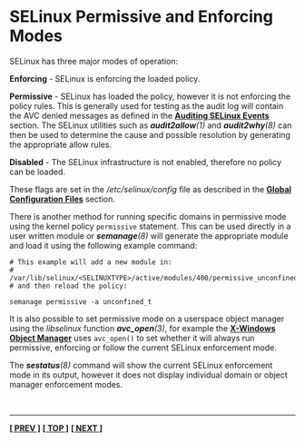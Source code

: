 # SELinux Permissive and Enforcing Modes

SELinux has three major modes of operation:

**Enforcing** - SELinux is enforcing the loaded policy.

**Permissive** - SELinux has loaded the policy, however it is not
enforcing the policy rules. This is generally used for testing as the
audit log will contain the AVC denied messages as defined in the
[**Auditing SELinux Events**](auditing.md#auditing-selinux-events) section.
The SELinux utilities such as ***audit2allow**(1)* and
***audit2why**(8)* can then be used to determine the cause and possible
resolution by generating the appropriate allow rules.

**Disabled** - The SELinux infrastructure is not enabled, therefore no
policy can be loaded.

These flags are set in the */etc/selinux/config* file as described in the
[**Global Configuration Files**](global_config_files.md#etcselinuxconfig)
section.

There is another method for running specific domains in permissive mode
using the kernel policy `permissive` statement. This can be used directly in a
user written module or ***semanage**(8)* will generate the appropriate
module and load it using the following example command:

```
# This example will add a new module in:
#   /var/lib/selinux/<SELINUXTYPE>/active/modules/400/permissive_unconfined_t
# and then reload the policy:

semanage permissive -a unconfined_t
```

It is also possible to set permissive mode on a userspace object manager
using the *libselinux* function ***avc_open**(3)*, for example the
[**X-Windows Object Manager**](x_windows.md#x-windows-selinux-support)
uses `avc_open()` to set whether it will always run permissive,
enforcing or follow the current SELinux enforcement mode.

The ***sestatus**(8)* command will show the current SELinux
enforcement mode in its output, however it does not display individual
domain or object manager enforcement modes.


<br>

<!-- %CUTHERE% -->

---
**[[ PREV ]](types_of_policy.md)** **[[ TOP ]](#)** **[[ NEXT ]](auditing.md)**
